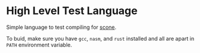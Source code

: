 # High Level Test Language

Simple language to test compiling for [scone](https://github.com/JBrosDevelopment/scone). 

To buid, make sure you have `gcc`, `nasm`, and `rust` installed and all are apart in `PATH` environment variable.
